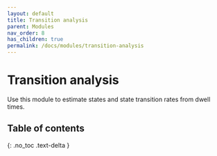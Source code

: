 ```yaml
---
layout: default
title: Transition analysis
parent: Modules
nav_order: 8
has_children: true
permalink: /docs/modules/transition-analysis
---
```


# Transition analysis
<!-- Automatically generated TOC does not allow to return to the previous page after clicking one of its link
I'd rather use hand-made TOC until we find a better solution (works only with pages with permalink)
{: .no_toc } -->

Use this module to estimate states and state transition rates from dwell times.

## Table of contents
{: .no_toc .text-delta }

<!-- 1. TOC
{:toc} -->